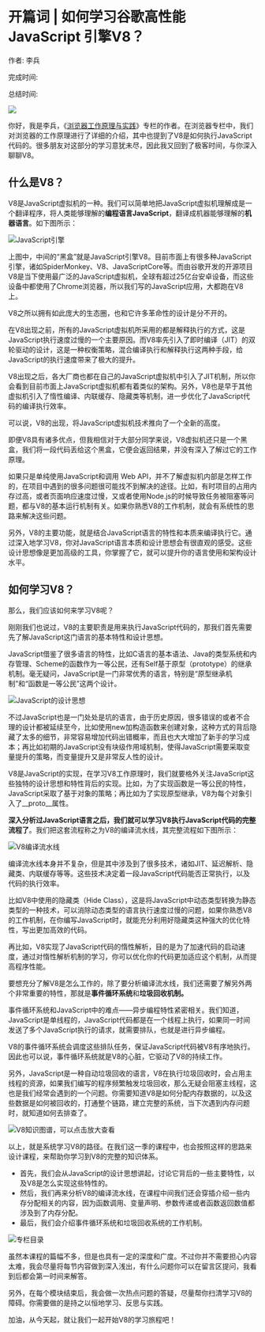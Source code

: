 # 开篇词 \| 如何学习谷歌高性能 JavaScript 引擎V8？

作者: 李兵

完成时间:

总结时间:

![](<https://static001.geekbang.org/resource/image/01/fd/010a4d14444c1be2c69fb3bd750305fd.jpg>)

<audio><source src="https://static001.geekbang.org/resource/audio/ef/b1/ef76d1d1048d55598e0b0b8b761891b1.mp3" type="audio/mpeg"></audio>

你好，我是李兵，《[浏览器工作原理与实践](<https://time.geekbang.org/column/intro/216?utm_term=zeusQYFJN&utm_source=app&utm_medium=geektime&utm_campaign=216-end&utm_content=v8zhuanlankaipianci0316>)》专栏的作者。在浏览器专栏中，我们对浏览器的工作原理进行了详细的介绍，其中也提到了V8是如何执行JavaScript代码的。很多朋友对这部分的学习意犹未尽，因此我又回到了极客时间，与你深入聊聊V8。

## 什么是V8？

V8是JavaScript虚拟机的一种。我们可以简单地把JavaScript虚拟机理解成是一个翻译程序，将人类能够理解的**编程语言JavaScript**，翻译成机器能够理解的**机器语言**。如下图所示：

![](<https://static001.geekbang.org/resource/image/8a/a1/8a40fd003baa9be179fe2e55a1be5fa1.jpg?wh=1142*308> "JavaScript引擎")

上图中，中间的“黑盒”就是JavaScript引擎V8。目前市面上有很多种JavaScript引擎，诸如SpiderMonkey、V8、JavaScriptCore等。而由谷歌开发的开源项目V8是当下使用最广泛的JavaScript虚拟机，全球有超过25亿台安卓设备，而这些设备中都使用了Chrome浏览器，所以我们写的JavaScript应用，大都跑在V8上。

V8之所以拥有如此庞大的生态圈，也和它许多革命性的设计是分不开的。

在V8出现之前，所有的JavaScript虚拟机所采用的都是解释执行的方式，这是JavaScript执行速度过慢的一个主要原因。而V8率先引入了即时编译（JIT）的双轮驱动的设计，这是一种权衡策略，混合编译执行和解释执行这两种手段，给JavaScript的执行速度带来了极大的提升。

<!-- [[[read_end]]] -->

V8出现之后，各大厂商也都在自己的JavaScript虚拟机中引入了JIT机制，所以你会看到目前市面上JavaScript虚拟机都有着类似的架构。另外，V8也是早于其他虚拟机引入了惰性编译、内联缓存、隐藏类等机制，进一步优化了JavaScript代码的编译执行效率。

可以说，V8的出现，将JavaScript虚拟机技术推向了一个全新的高度。

即便V8具有诸多优点，但我相信对于大部分同学来说，V8虚拟机还只是一个黑盒，我们将一段代码丢给这个黑盒，它便会返回结果，并没有深入了解过它的工作原理。

如果只是单纯使用JavaScript和调用 Web API，并不了解虚拟机内部是怎样工作的，在项目中遇到的很多问题很可能找不到解决的途径。比如，有时项目的占用内存过高，或者页面响应速度过慢，又或者使用Node.js的时候导致任务被阻塞等问题，都与V8的基本运行机制有关。如果你熟悉V8的工作机制，就会有系统性的思路来解决这些问题。

另外，V8的主要功能，就是结合JavaScript语言的特性和本质来编译执行它。通过深入地学习V8，你对JavaScript语言本质和设计思想会有很直观的感受。这些设计思想像是更加高级的工具，你掌握了它，就可以提升你的语言使用和架构设计水平。

## 如何学习V8？

那么，我们应该如何来学习V8呢？

刚刚我们也说过，V8的主要职责是用来执行JavaScript代码的，那我们首先需要先了解JavaScript这门语言的基本特性和设计思想。

JavaScript借鉴了很多语言的特性，比如C语言的基本语法、Java的类型系统和内存管理、Scheme的函数作为一等公民，还有Self基于原型（prototype）的继承机制。毫无疑问，JavaScript是一门非常优秀的语言，特别是“原型继承机制”和“函数是一等公民”这两个设计。

![](<https://static001.geekbang.org/resource/image/f8/7a/f8fb9e3570b88152f9ab7b6b8d385c7a.jpg?wh=1142*445> "JavaScript的设计思想")

不过JavaScript也是一门处处是坑的语言，由于历史原因，很多错误的或者不合理的设计都被延续至今，比如使用new加构造函数来创建对象，这种方式的背后隐藏了太多的细节，非常容易增加代码出错概率，而且也大大增加了新手的学习成本；再比如初期的JavaScript没有块级作用域机制，使得JavaScript需要采取变量提升的策略，而变量提升又是非常反人性的设计。

V8是JavaScript的实现，在学习V8工作原理时，我们就要格外关注JavaScript这些独特的设计思想和特性背后的实现。比如，为了实现函数是一等公民的特性，JavaScript采取了基于对象的策略；再比如为了实现原型继承，V8为每个对象引入了\_\_proto\_\_属性。

**深入分析过JavaScript语言之后，我们就可以学习V8执行JavaScript代码的完整流程了**。我们把这套流程称之为V8的编译流水线，其完整流程如下图所示：

![](<https://static001.geekbang.org/resource/image/8a/54/8a34ae8c1a7a0f87e19b1384a025e354.jpg?wh=1142*604> "V8编译流水线")

编译流水线本身并不复杂，但是其中涉及到了很多技术，诸如JIT、延迟解析、隐藏类、内联缓存等等。这些技术决定着一段JavaScript代码能否正常执行，以及代码的执行效率。

比如V8中使用的隐藏类（Hide Class），这是将JavaScript中动态类型转换为静态类型的一种技术，可以消除动态类型的语言执行速度过慢的问题，如果你熟悉V8的工作机制，在你编写JavaScript时，就能充分利用好隐藏类这种强大的优化特性，写出更加高效的代码。

再比如，V8实现了JavaScript代码的惰性解析，目的是为了加速代码的启动速度，通过对惰性解析机制的学习，你可以优化你的代码更加适应这个机制，从而提高程序性能。

要想充分了解V8是怎么工作的，除了要分析编译流水线，我们还需要了解另外两个非常重要的特性，那就是**事件循环系统**和**垃圾回收机制。**

事件循环系统和JavaScript中的难点——异步编程特性紧密相关。我们知道，JavaScript是单线程的，JavaScript代码都是在一个线程上执行，如果同一时间发送了多个JavaScript执行的请求，就需要排队，也就是进行异步编程。

V8的事件循环系统会调度这些排队任务，保证JavaScript代码被V8有序地执行。因此也可以说，事件循环系统就是V8的心脏，它驱动了V8的持续工作。

另外，JavaScript是一种自动垃圾回收的语言，V8在执行垃圾回收时，会占用主线程的资源，如果我们编写的程序频繁触发垃圾回收，那么无疑会阻塞主线程，这也是我们经常会遇到的一个问题。你需要知道V8是如何分配内存数据的，以及这些数据是如何被回收的，打通整个链路，建立完整的系统，当下次遇到内存问题时，就知道如何去排查了。

![](<https://static001.geekbang.org/resource/image/90/43/90228d5cc0afbaaa4cca3fbdb1349243.jpg?wh=7185*7929> "V8知识图谱，可以点击放大查看")

以上，就是系统学习V8的路径。在我们这一季的课程中，也会按照这样的思路来设计课程，来帮助你学习到V8的完整的知识体系。

- 首先，我们会从JavaScript的设计思想讲起，讨论它背后的一些主要特性，以及V8是怎么实现这些特性的。
- 然后，我们再来分析V8的编译流水线，在课程中间我们还会穿插介绍一些内存分配相关的内容，因为函数调用、变量声明、参数传递或者函数返回数值都涉及到了内存分配。
- 最后，我们会介绍事件循环系统和垃圾回收系统的工作机制。

<!-- -->

![](<https://static001.geekbang.org/resource/image/26/e3/2684822c6cb6b453c6f4abb3d89822e3.jpg?wh=751*2077> "专栏目录")

虽然本课程的篇幅不多，但是也具有一定的深度和广度。不过你并不需要担心内容太难，我会尽量将每节内容做到深入浅出，有什么问题你可以在留言区提问，我看到后都会第一时间来解答。

另外，在每个模块结束后，我会做一次热点问题的答疑，尽量帮你扫清学习V8的障碍。你需要做的是持之以恒地学习、反思与实践。

加油，从今天起，就让我们一起开始V8的学习旅程吧！

